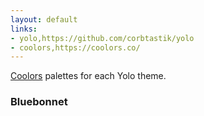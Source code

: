 ```yaml
---
layout: default
links:
- yolo,https://github.com/corbtastik/yolo
- coolors,https://coolors.co/
---
```


[Coolors](https://coolors.co) palettes for each Yolo theme.

### Bluebonnet

<!-- Coolors Palette Widget -->
<script src="https://coolors.co/palette-widget/widget.js"></script>
<script data-id="044600281023173505">
    new CoolorsPaletteWidget(
        "044600281023173505",[
            "110b53","051c69","642e7f","b378ce","00a344","00d257","03a7db","21bced","edebff"
        ]);
</script>

